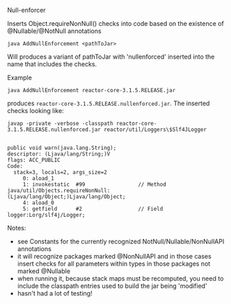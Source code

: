 Null-enforcer

Inserts Object.requireNonNull() checks into code based on the existence of @Nullable/@NotNull annotations

    java AddNullEnforcement <pathToJar>
    
Will produces a variant of pathToJar with 'nullenforced' inserted into the name that includes the checks.

Example

	java AddNullEnforcement reactor-core-3.1.5.RELEASE.jar
	
produces `reactor-core-3.1.5.RELEASE.nullenforced.jar`.  The inserted checks looking like:

    javap -private -verbose -classpath reactor-core-3.1.5.RELEASE.nullenforced.jar reactor/util/Loggers\$Slf4JLogger
    

    public void warn(java.lang.String);
    descriptor: (Ljava/lang/String;)V
    flags: ACC_PUBLIC
    Code:
      stack=3, locals=2, args_size=2
         0: aload_1
         1: invokestatic  #99                 // Method java/util/Objects.requireNonNull:(Ljava/lang/Object;)Ljava/lang/Object;
         4: aload_0
         5: getfield      #2                  // Field logger:Lorg/slf4j/Logger;
         
Notes:

- see Constants for the currently recognized NotNull/Nullable/NonNullAPI annotations
- it will recognize packages marked @NonNullAPI and in those cases insert checks for all parameters within types in
  those packages not marked @Nullable
- when running it, because stack maps must be recomputed, you need to include the classpath entries used to build the jar
  being 'modified'
- hasn't had a lot of testing!